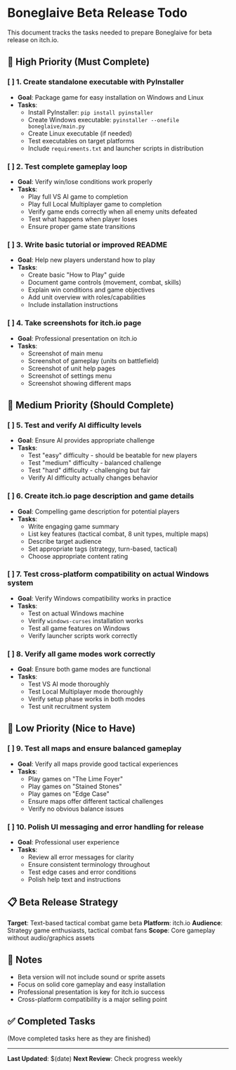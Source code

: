 # Boneglaive Beta Release Todo

This document tracks the tasks needed to prepare Boneglaive for beta release on itch.io.

## 🎯 High Priority (Must Complete)

### [ ] 1. Create standalone executable with PyInstaller
- **Goal**: Package game for easy installation on Windows and Linux
- **Tasks**:
  - Install PyInstaller: `pip install pyinstaller`
  - Create Windows executable: `pyinstaller --onefile boneglaive/main.py`
  - Create Linux executable (if needed)
  - Test executables on target platforms
  - Include `requirements.txt` and launcher scripts in distribution

### [ ] 2. Test complete gameplay loop
- **Goal**: Verify win/lose conditions work properly
- **Tasks**:
  - Play full VS AI game to completion
  - Play full Local Multiplayer game to completion
  - Verify game ends correctly when all enemy units defeated
  - Test what happens when player loses
  - Ensure proper game state transitions

### [ ] 3. Write basic tutorial or improved README
- **Goal**: Help new players understand how to play
- **Tasks**:
  - Create basic "How to Play" guide
  - Document game controls (movement, combat, skills)
  - Explain win conditions and game objectives
  - Add unit overview with roles/capabilities
  - Include installation instructions

### [ ] 4. Take screenshots for itch.io page
- **Goal**: Professional presentation on itch.io
- **Tasks**:
  - Screenshot of main menu
  - Screenshot of gameplay (units on battlefield)
  - Screenshot of unit help pages
  - Screenshot of settings menu
  - Screenshot showing different maps

## 🔄 Medium Priority (Should Complete)

### [ ] 5. Test and verify AI difficulty levels
- **Goal**: Ensure AI provides appropriate challenge
- **Tasks**:
  - Test "easy" difficulty - should be beatable for new players
  - Test "medium" difficulty - balanced challenge
  - Test "hard" difficulty - challenging but fair
  - Verify AI difficulty actually changes behavior

### [ ] 6. Create itch.io page description and game details
- **Goal**: Compelling game description for potential players
- **Tasks**:
  - Write engaging game summary
  - List key features (tactical combat, 8 unit types, multiple maps)
  - Describe target audience
  - Set appropriate tags (strategy, turn-based, tactical)
  - Choose appropriate content rating

### [ ] 7. Test cross-platform compatibility on actual Windows system
- **Goal**: Verify Windows compatibility works in practice
- **Tasks**:
  - Test on actual Windows machine
  - Verify `windows-curses` installation works
  - Test all game features on Windows
  - Verify launcher scripts work correctly

### [ ] 8. Verify all game modes work correctly
- **Goal**: Ensure both game modes are functional
- **Tasks**:
  - Test VS AI mode thoroughly
  - Test Local Multiplayer mode thoroughly
  - Verify setup phase works in both modes
  - Test unit recruitment system

## 🎨 Low Priority (Nice to Have)

### [ ] 9. Test all maps and ensure balanced gameplay
- **Goal**: Verify all maps provide good tactical experiences
- **Tasks**:
  - Play games on "The Lime Foyer"
  - Play games on "Stained Stones" 
  - Play games on "Edge Case"
  - Ensure maps offer different tactical challenges
  - Verify no obvious balance issues

### [ ] 10. Polish UI messaging and error handling for release
- **Goal**: Professional user experience
- **Tasks**:
  - Review all error messages for clarity
  - Ensure consistent terminology throughout
  - Test edge cases and error conditions
  - Polish help text and instructions

## 📋 Beta Release Strategy

**Target**: Text-based tactical combat game beta
**Platform**: itch.io
**Audience**: Strategy game enthusiasts, tactical combat fans
**Scope**: Core gameplay without audio/graphics assets

## 📝 Notes

- Beta version will not include sound or sprite assets
- Focus on solid core gameplay and easy installation
- Professional presentation is key for itch.io success
- Cross-platform compatibility is a major selling point

## ✅ Completed Tasks

(Move completed tasks here as they are finished)

---

**Last Updated**: $(date)
**Next Review**: Check progress weekly